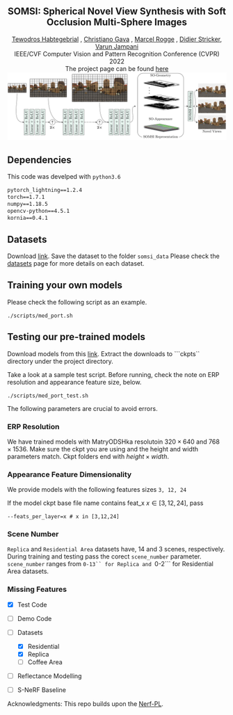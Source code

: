 <h2 align=center> SOMSI: Spherical Novel View Synthesis with Soft Occlusion Multi-Sphere Images </h2>
<div align=center>
<span> <a href="https://tedyhabtegebrial.github.io/">Tewodros Habtegebrial</a></span> ,
<span> <a href="https://av.dfki.de/members/gava/">Christiano Gava</a></span> ,
<span> <a href="https://av.dfki.de/members/rogge/">Marcel Rogge</a></span> ,
<span> <a href="https://av.dfki.de/members/stricker/">Didier Stricker</a></span>,
<span> <a href="https://varunjampani.github.io/">Varun Jampani</a></span>
<br>  IEEE/CVF Computer Vision and Pattern Recognition Conference (CVPR) 2022  <br> The project page can be found <a href="https://tedyhabtegebrial.github.io/somsi/">here</a>
</div>

<!-- <div align=center width=750px class="row"> -->

<div class="column">
    <img src="docs/assets/somsi_model.png">
  </div>
</div>



## Dependencies
This code was develped with ```python3.6```
```
pytorch_lightning==1.2.4
torch==1.7.1
numpy==1.18.5
opencv-python==4.5.1
kornia==0.4.1
```

## Datasets
Download [link](https://drive.google.com/drive/folders/1baI9zZCOJyjI278LCylnHWNF41KI-JkF).
Save the dataset to the folder ```somsi_data```
Please check the [datasets](/docs/data/dataset.md) page for more details on each dataset.

## Training your own models
Please check the following script as an example.
```
./scripts/med_port.sh
```

## Testing our pre-trained models
Download models from this [link](https://drive.google.com/drive/folders/1h7aNxtV-VT6hX_d-HW2njGRZCSDHPooW?usp=sharing). Extract the downloads to ```ckpts`` directory under the project directory.

Take a look at a sample test script. Before running, check the note on ERP resolution and appearance feature size, below.

```
./scripts/med_port_test.sh
```

The following parameters are crucial to avoid errors.
### ERP Resolution
We have trained models with MatryODSHka resolutoin $320 \times 640$ and $768 \times 1536$. Make sure the ckpt you are using and the height and width parameters match.
Ckpt folders end with $height \times width$.

### Appearance Feature Dimensionality
We provide models with the following features sizes ```3, 12, 24```

If the model ckpt base file name contains feat_x $x \in [3, 12, 24]$, pass

```
--feats_per_layer=x # x in [3,12,24]
```

### Scene Number
```Replica``` and ```Residential Area``` datasets have, 14 and 3 scenes, respectively. During training and testing pass the corect ``scene_number`` parameter. ```scene_number``` ranges from ```0-13`` for Replica and ```0-2``` for Residential Area datasets.


### Missing Features

- [x] Test Code
- [ ] Demo Code
- [ ] Datasets
  - [x] Residential
  - [x] Replica
  - [ ] Coffee Area
- [ ] Reflectance Modelling
- [ ] S-NeRF Baseline



Acknowledgments: This repo builds upon the [Nerf-PL](https://github.com/kwea123/nerf_pl).
